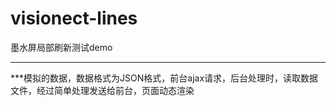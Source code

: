 # visionect-lines
墨水屏局部刷新测试demo

---

***模拟的数据，数据格式为JSON格式，前台ajax请求，后台处理时，读取数据文件，经过简单处理发送给前台，页面动态渲染
